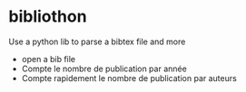 bibliothon
==========

Use a python lib to parse a bibtex file and more



- open a bib file
- Compte le nombre de publication par année
- Compte rapidement le nombre de publication par auteurs
